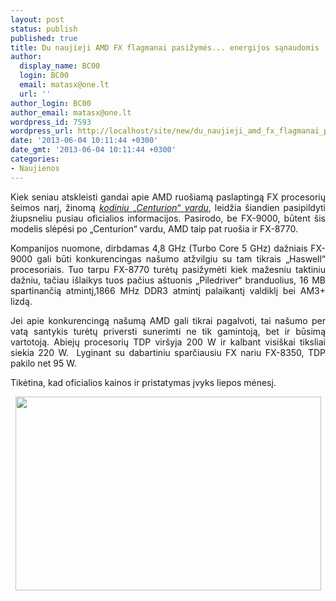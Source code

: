 ```yaml
---
layout: post
status: publish
published: true
title: Du naujieji AMD FX flagmanai pasižymės... energijos sąnaudomis
author:
  display_name: BC00
  login: BC00
  email: matasx@one.lt
  url: ''
author_login: BC00
author_email: matasx@one.lt
wordpress_id: 7593
wordpress_url: http://localhost/site/new/du_naujieji_amd_fx_flagmanai_pasizymes_energijos_sanaudomis/
date: '2013-06-04 10:11:44 +0300'
date_gmt: '2013-06-04 10:11:44 +0300'
categories:
- Naujienos
---
```

<p style="text-align: justify;">
	Kiek seniau atskleisti gandai apie AMD ruo&scaron;iamą paslaptingą FX procesorių &scaron;eimos narį, žinomą <a href="http://www.technews.lt/tekstas/centurion__amd_flagmanas_uz_795_jav_dolerius.html;;"><em>kodiniu </em>&bdquo;<em>Centurion</em>&ldquo;<em> vardu</em></a>, leidžia &scaron;iandien pasipildyti žiupsneliu pusiau oficialios informacijos. Pasirodo, be FX-9000, būtent &scaron;is modelis slėpėsi po &bdquo;Centurion&ldquo; vardu, AMD taip pat ruo&scaron;ia ir FX-8770.</p>
<p style="text-align: justify;">
	Kompanijos nuomone, dirbdamas 4,8 GHz (Turbo Core 5 GHz) dažniais FX-9000 gali būti konkurencingas na&scaron;umo atžvilgiu su tam tikrais &bdquo;Haswell&ldquo; procesoriais. Tuo tarpu FX-8770 turėtų pasižymėti kiek mažesniu taktiniu dažniu, tačiau i&scaron;laikys tuos pačius a&scaron;tuonis &bdquo;Piledriver&ldquo; branduolius, 16 MB spartinančią atmintį,1866 MHz DDR3 atmintį palaikantį valdiklį bei AM3+ lizdą.</p>
<p style="text-align: justify;">
	Jei apie konkurencingą na&scaron;umą AMD gali tikrai pagalvoti, tai na&scaron;umo per vatą santykis turėtų priversti sunerimti ne tik gamintoją, bet ir būsimą vartotoją. Abiejų procesorių TDP vir&scaron;yja 200 W ir kalbant visi&scaron;kai tiksliai siekia 220 W.&nbsp; Lyginant su dabartiniu sparčiausiu FX nariu FX-8350, TDP pakilo net 95 W.</p>
<p style="text-align: justify;">
	Tikėtina, kad oficialios kainos ir pristatymas įvyks liepos mėnesį.</p>
<p style="text-align: center;">
	<img alt="" src="http://technews.lt/userfiles/18a.jpg" style="width: 489px; height: 310px;" /></p>

